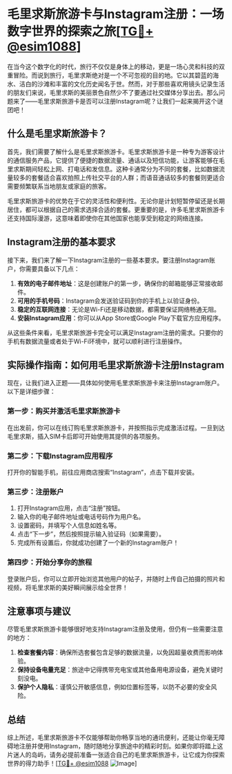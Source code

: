 # 毛里求斯旅游卡与Instagram注册：一场数字世界的探索之旅[[TG💪+ @esim1088](https://t.me/s/esim1088)]

在当今这个数字化的时代，旅行不仅仅是身体上的移动，更是一场心灵和科技的双重冒险。而说到旅行，毛里求斯绝对是一个不可忽视的目的地。它以其碧蓝的海水、洁白的沙滩和丰富的文化历史闻名于世。然而，对于那些喜欢用镜头记录生活的朋友们来说，毛里求斯的美丽景色自然少不了要通过社交媒体分享出去。那么问题来了——毛里求斯旅游卡是否可以注册Instagram呢？让我们一起来揭开这个谜团吧！

## 什么是毛里求斯旅游卡？

首先，我们需要了解什么是毛里求斯旅游卡。毛里求斯旅游卡是一种专为游客设计的通信服务产品，它提供了便捷的数据流量、通话以及短信功能，让游客能够在毛里求斯期间轻松上网、打电话和发信息。这种卡通常分为不同的套餐，比如数据流量较多的套餐适合喜欢拍照上传社交平台的人群；而语音通话较多的套餐则更适合需要频繁联系当地朋友或家庭的旅客。

毛里求斯旅游卡的优势在于它的灵活性和便利性。无论你是计划短暂停留还是长期居住，都可以根据自己的需求选择合适的套餐。更重要的是，许多毛里求斯旅游卡还支持国际漫游，这意味着即使你在其他国家也能享受到稳定的网络连接。

## Instagram注册的基本要求

接下来，我们来了解一下Instagram注册的一些基本要求。要注册Instagram账户，你需要具备以下几点：

1. **有效的电子邮件地址**：这是创建账户的第一步，确保你的邮箱能够正常接收邮件。
2. **可用的手机号码**：Instagram会发送验证码到你的手机上以验证身份。
3. **稳定的互联网连接**：无论是Wi-Fi还是移动数据，都需要保证网络畅通无阻。
4. **安装Instagram应用**：你可以从App Store或Google Play下载官方应用程序。

从这些条件来看，毛里求斯旅游卡完全可以满足Instagram注册的需求。只要你的手机有数据流量或者处于Wi-Fi环境中，就可以顺利进行注册操作。

## 实际操作指南：如何用毛里求斯旅游卡注册Instagram

现在，让我们进入正题——具体如何使用毛里求斯旅游卡来注册Instagram账户。以下是详细步骤：

### 第一步：购买并激活毛里求斯旅游卡
在出发前，你可以在线订购毛里求斯旅游卡，并按照指示完成激活过程。一旦到达毛里求斯，插入SIM卡后即可开始使用其提供的各项服务。

### 第二步：下载Instagram应用程序
打开你的智能手机，前往应用商店搜索“Instagram”，点击下载并安装。

### 第三步：注册账户
1. 打开Instagram应用，点击“注册”按钮。
2. 输入你的电子邮件地址或电话号码作为用户名。
3. 设置密码，并填写个人信息如姓名等。
4. 点击“下一步”，然后按照提示输入验证码（如果需要）。
5. 完成所有设置后，你就成功创建了一个新的Instagram账户！

### 第四步：开始分享你的旅程
登录账户后，你可以立即开始浏览其他用户的帖子，并随时上传自己拍摄的照片和视频，将毛里求斯的美好瞬间展示给全世界！

## 注意事项与建议

尽管毛里求斯旅游卡能够很好地支持Instagram注册及使用，但仍有一些需要注意的地方：

1. **检查套餐内容**：确保所选套餐包含足够的数据流量，以免因超量收费而影响体验。
2. **保持设备电量充足**：旅途中记得携带充电宝或其他备用电源设备，避免关键时刻没电。
3. **保护个人隐私**：谨慎公开敏感信息，例如位置标签等，以防不必要的安全风险。

## 总结

综上所述，毛里求斯旅游卡不仅能够帮助你畅享当地的通讯便利，还能让你毫无障碍地注册并使用Instagram，随时随地分享旅途中的精彩时刻。如果你即将踏上这片迷人的岛屿，请务必提前准备一张适合自己的毛里求斯旅游卡，让它成为你探索世界的得力助手！[[TG💪+ @esim1088](https://t.me/s/esim1088) ![Image](https://i.postimg.cc/4NQfJmqS/Snipaste-2025-05-13-00-14-12.png)]